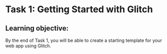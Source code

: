# Task 1: Getting Started with Glitch

## Learning objective: 
By the end of Task 1, you will be able to create a starting template for your web app using Glitch.
